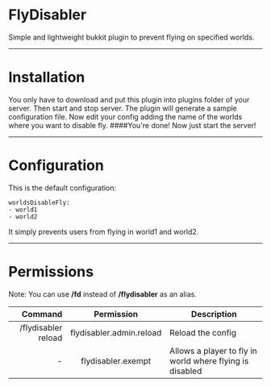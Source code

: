 FlyDisabler
===========
Simple and lightweight bukkit plugin to prevent flying on specified worlds.
___
Installation
============
You only have to download and put this plugin into plugins folder of your server.
Then start and stop server. The plugin will generate a sample configuration file.
Now edit your config adding the name of the worlds where you want to disable fly.
####You're done!
Now just start the server!
___
Configuration
=============
This is the default configuration:

```
worldsDisableFly:
- world1
- world2
```

It simply prevents users from flying in world1 and world2.
___
Permissions
===========
Note: You can use **/fd** instead of **/flydisabler** as an alias.

| Command | Permission | Description |
| --------------:|:--------------:| ------ |
| /flydisabler reload| flydisabler.admin.reload | Reload the config |
| -| flydisabler.exempt | Allows a player to fly in world where flying is disabled |

